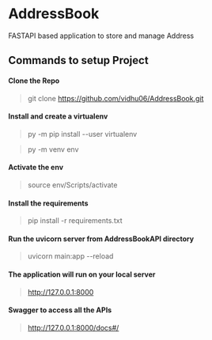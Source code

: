 # AddressBook
FASTAPI based application to store and manage Address

## Commands to setup Project

#### Clone the Repo
> git clone https://github.com/vidhu06/AddressBook.git

#### Install and create a virtualenv 
> py -m pip install --user virtualenv

> py -m venv env

#### Activate the env
> source env/Scripts/activate

#### Install the requirements
> pip install -r requirements.txt

#### Run the uvicorn server from AddressBookAPI directory
> uvicorn main:app --reload

#### The application will run on your local server
> http://127.0.0.1:8000

#### Swagger to access all the APIs
> http://127.0.0.1:8000/docs#/
